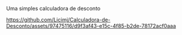 Uma simples calculadora de desconto 





https://github.com/Licimj/Calculadora-de-Desconto/assets/97475116/d9f3af43-e15c-4f85-b2de-78172acf0aaa

